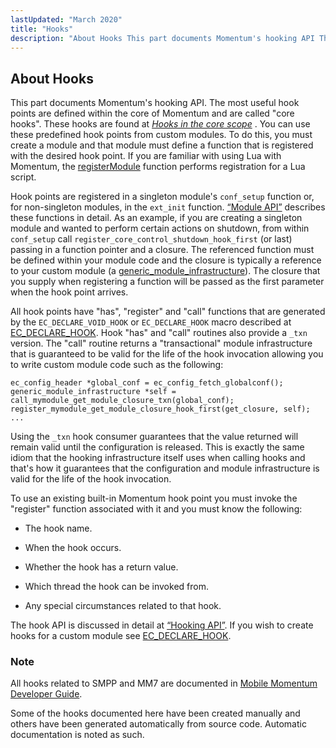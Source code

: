 ```yaml
---
lastUpdated: "March 2020"
title: "Hooks"
description: "About Hooks This part documents Momentum's hooking API The most useful hook points are defined within the core of Momentum and are called core hooks These hooks are found at Chapter 60 Hooks in the core scope You can use these predefined hook points from custom modules To do this..."
---
```


## <a name="hooks.about"></a> About Hooks

This part documents Momentum's hooking API. The most useful hook points are defined within the core of Momentum and are called "core hooks". These hooks are found at [*Hooks in the core scope*](/momentum/3/3-api/hooks-core) . You can use these predefined hook points from custom modules. To do this, you must create a module and that module must define a function that is registered with the desired hook point. If you are familiar with using Lua with Momentum, the [registerModule](/momentum/3/3-reference/3-reference-lua-ref-msys-register-module) function performs registration for a Lua script.

Hook points are registered in a singleton module's `conf_setup` function or, for non-singleton modules, in the `ext_init` function. [“Module API”](/momentum/3/3-api/arch-primary-apis#arch.module) describes these functions in detail. As an example, if you are creating a singleton module and wanted to perform certain actions on shutdown, from within `conf_setup` call `register_core_control_shutdown_hook_first` (or last) passing in a function pointer and a closure. The referenced function must be defined within your module code and the closure is typically a reference to your custom module (a [generic_module_infrastructure](/momentum/3/3-api/structs-generic-module-infrastructure)). The closure that you supply when registering a function will be passed as the first parameter when the hook point arrives.

All hook points have "has", "register" and "call" functions that are generated by the `EC_DECLARE_VOID_HOOK` or `EC_DECLARE_HOOK` macro described at [EC_DECLARE_HOOK](/momentum/3/3-api/apis-ec-declare-hook). Hook "has" and "call" routines also provide a `_txn` version. The "call" routine returns a "transactional" module infrastructure that is guaranteed to be valid for the life of the hook invocation allowing you to write custom module code such as the following:

```
ec_config_header *global_conf = ec_config_fetch_globalconf();
generic_module_infrastructure *self = call_mymodule_get_module_closure_txn(global_conf);
register_mymodule_get_module_closure_hook_first(get_closure, self);
...
```

Using the `_txn` hook consumer guarantees that the value returned will remain valid until the configuration is released. This is exactly the same idiom that the hooking infrastructure itself uses when calling hooks and that's how it guarantees that the configuration and module infrastructure is valid for the life of the hook invocation.

To use an existing built-in Momentum hook point you must invoke the "register" function associated with it and you must know the following:

*   The hook name.

*   When the hook occurs.

*   Whether the hook has a return value.

*   Which thread the hook can be invoked from.

*   Any special circumstances related to that hook.

The hook API is discussed in detail at [“Hooking API”](/momentum/3/3-api/arch-primary-apis#arch.hooking). If you wish to create hooks for a custom module see [EC_DECLARE_HOOK](/momentum/3/3-api/apis-ec-declare-hook).

### Note

All hooks related to SMPP and MM7 are documented in [Mobile Momentum Developer Guide](/momentum/mobile/mobile-developer-guide).

Some of the hooks documented here have been created manually and others have been generated automatically from source code. Automatic documentation is noted as such.

